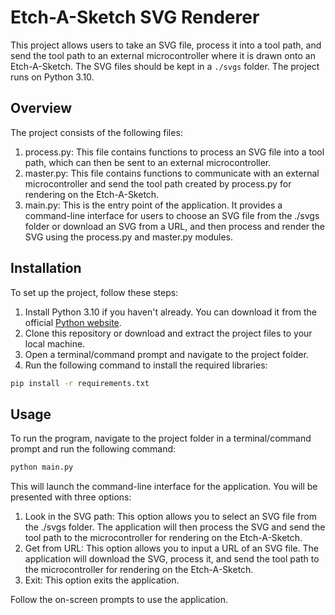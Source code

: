 # Etch-A-Sketch SVG Renderer
This project allows users to take an SVG file, process it into a tool path, and send the tool path to an external microcontroller where it is drawn onto an Etch-A-Sketch. The SVG files should be kept in a `./svgs` folder. The project runs on Python 3.10.

## Overview
The project consists of the following files:

1. process.py: This file contains functions to process an SVG file into a tool path, which can then be sent to an external microcontroller.
2. master.py: This file contains functions to communicate with an external microcontroller and send the tool path created by process.py for rendering on the Etch-A-Sketch.
3. main.py: This is the entry point of the application. It provides a command-line interface for users to choose an SVG file from the ./svgs folder or download an SVG from a URL, and then process and render the SVG using the process.py and master.py modules.

## Installation
To set up the project, follow these steps:

1. Install Python 3.10 if you haven't already. You can download it from the official [Python website](https://www.python.org/downloads/).
2. Clone this repository or download and extract the project files to your local machine.
3. Open a terminal/command prompt and navigate to the project folder.
4. Run the following command to install the required libraries:
```bash
pip install -r requirements.txt
```

## Usage
To run the program, navigate to the project folder in a terminal/command prompt and run the following command:


```bash
python main.py
```

This will launch the command-line interface for the application. You will be presented with three options:

1. Look in the SVG path: This option allows you to select an SVG file from the ./svgs folder. The application will then process the SVG and send the tool path to the microcontroller for rendering on the Etch-A-Sketch.
2. Get from URL: This option allows you to input a URL of an SVG file. The application will download the SVG, process it, and send the tool path to the microcontroller for rendering on the Etch-A-Sketch.
3. Exit: This option exits the application.

Follow the on-screen prompts to use the application.
